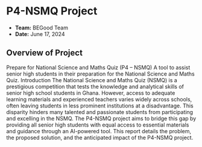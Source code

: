 # P4-NSMQ Project
- **Team:** BEGood Team
- **Date:** June 17, 2024

## Overview of Project
Prepare for National Science and Maths Quiz (P4 – NSMQ)
A tool to assist senior high students in their preparation for the National Science and Maths Quiz.
Introduction
The National Science and Maths Quiz (NSMQ) is a prestigious competition that tests the knowledge and analytical skills of senior high school students in Ghana. However, access to adequate learning materials and experienced teachers varies widely across schools, often leaving students in less prominent institutions at a disadvantage. This disparity hinders many talented and passionate students from participating and excelling in the NSMQ.
The P4-NSMQ project aims to bridge this gap by providing all senior high students with equal access to essential materials and guidance through an AI-powered tool. This report details the problem, the proposed solution, and the anticipated impact of the P4-NSMQ project.

